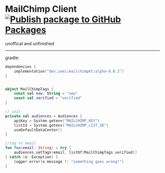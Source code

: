 # MailChimp Client [![Publish package to GitHub Packages](https://github.com/0OZ/mailchimpkt/actions/workflows/publish.yml/badge.svg)](https://github.com/0OZ/mailchimpkt/actions/workflows/publish.yml)

unoffical and unfinished 

---

gradle:

```kotlin
dependencies {
    implementation("dev.zwei:mailchimpkt:alpha-0.0.2")
}

```


```kotlin

object MailChimpTags {
    const val new: String = "new"
    const val verified = "verified"
}

// init
private val audiences = Audiences {
    apiKey = System.getenv("MAILCHIMP_KEY")
    listId = System.getenv("MAILCHIMP_LIST_ID")
    useDefaultDataCenter()
}

//tag to email
fun foo(email: String) = try {
    audiences.setTags(email, listOf(MailChimpTags.verified))
} catch (e: Exception) {
    logger.error(e.message ?: "something goes wrong!")
}

    
```
